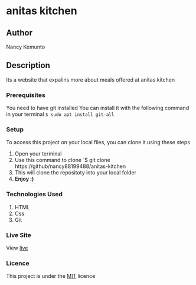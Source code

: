 
# anitas kitchen
## Author
Nancy Kemunto
## Description
Its a website that expalins more about meals offered at anitas kitchen
### Prerequisites
You need to have git installed
You can install it with the following command in your terminal
`$ sudo apt install git-all`
### Setup
To access this project on your local files, you can clone it using these steps
1. Open your terminal
1. Use this command to clone `$ git clone https://github/nancy88199488/anitas-kitchen
1. This will clone the repositoty into your local folder
1. __Enjoy :)__
### Technologies Used
1. HTML
1. Css
1. Git
### Live Site
View [live](https://nancy88199488.github.io/anitas-kitchen/)
### Licence
This project is under the  [MIT](LICENSE) licence